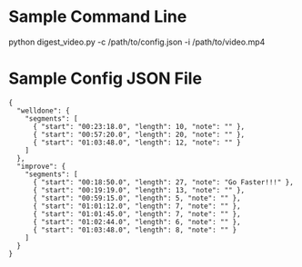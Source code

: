 # Sample Command Line

python digest_video.py -c /path/to/config.json -i /path/to/video.mp4

# Sample Config JSON File

```
{
  "welldone": {
    "segments": [
      { "start": "00:23:18.0", "length": 10, "note": "" },
      { "start": "00:57:20.0", "length": 20, "note": "" },
      { "start": "01:03:48.0", "length": 12, "note": "" }
    ]
  },
  "improve": {
    "segments": [
      { "start": "00:18:50.0", "length": 27, "note": "Go Faster!!!" },
      { "start": "00:19:19.0", "length": 13, "note": "" },
      { "start": "00:59:15.0", "length": 5, "note": "" },
      { "start": "01:01:12.0", "length": 7, "note": "" },
      { "start": "01:01:45.0", "length": 7, "note": "" },
      { "start": "01:02:44.0", "length": 6, "note": "" },
      { "start": "01:03:48.0", "length": 8, "note": "" }
    ]
  }
}
```
